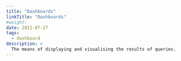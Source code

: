 ```yaml
---
title: "Dashboards"
linkTitle: "Dashboards"
#weight:
date: 2021-07-27
tags:
  - dashboard
description: >
  The means of displaying and visualising the results of queries.
---
```


